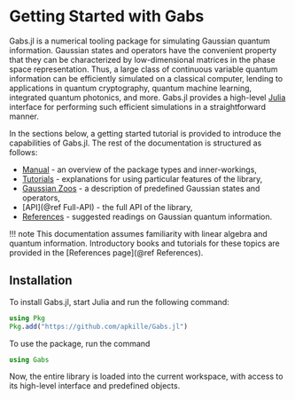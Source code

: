 # Getting Started with Gabs

Gabs.jl is a numerical tooling package for simulating Gaussian quantum information.
Gaussian states and operators have the convenient property that they can be
characterized by low-dimensional matrices in the phase space representation.
Thus, a large class of continuous variable quantum information can be efficiently
simulated on a classical computer, lending to applications in quantum cryptography, quantum machine learning, integrated quantum photonics, and more. Gabs.jl provides a high-level [Julia](https://julialang.org) interface for performing such efficient simulations in a straightforward manner.

In the sections below, a getting started tutorial is provided to introduce the capabilities of Gabs.jl. The rest of the documentation is structured as follows:

- [Manual](@ref) - an overview of the package types and inner-workings,
- [Tutorials](@ref) - explanations for using particular features of the library,
- [Gaussian Zoos](@ref) - a description of predefined Gaussian states and operators,
- [API](@ref Full-API) - the full API of the library,
- [References](@ref) - suggested readings on Gaussian quantum information.

!!! note
    This documentation assumes familiarity with linear algebra and quantum information.
    Introductory books and tutorials for these topics are provided in the [References page](@ref References).

## Installation

To install Gabs.jl, start Julia and run the following command:

```julia
using Pkg
Pkg.add("https://github.com/apkille/Gabs.jl")
```
To use the package, run the command

```julia
using Gabs
```

Now, the entire library is loaded into the current workspace, with access to its
high-level interface and predefined objects.
